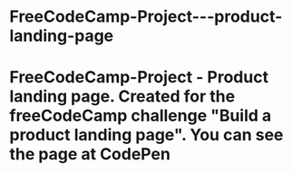 # FreeCodeCamp-Project---product-landing-page
# FreeCodeCamp-Project - Product landing page. Created for the freeCodeCamp challenge "Build a product landing page". You can see the page at CodePen
